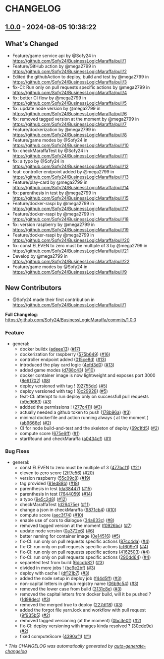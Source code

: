 # CHANGELOG

## [1.0.0](https://github.com/Sofy24/BusinessLogicMaraffa/releases/tag/1.0.0) - 2024-08-05 10:38:22

## What's Changed
* Feature/game service api by @Sofy24 in https://github.com/Sofy24/BusinessLogicMaraffa/pull/1
* Feature/GitHub action by @mega2799 in https://github.com/Sofy24/BusinessLogicMaraffa/pull/2
* Edited the githubAction to deploy, build and test by @mega2799 in https://github.com/Sofy24/BusinessLogicMaraffa/pull/3
* fix-CI: Run only on pull requests specific actions by @mega2799 in https://github.com/Sofy24/BusinessLogicMaraffa/pull/4
* fix: better CI flow by @mega2799 in https://github.com/Sofy24/BusinessLogicMaraffa/pull/5
* fix: update node version by @mega2799 in https://github.com/Sofy24/BusinessLogicMaraffa/pull/6
* fix: removed tagged version at the moment by @mega2799 in https://github.com/Sofy24/BusinessLogicMaraffa/pull/7
* Feature/dockerization by @mega2799 in https://github.com/Sofy24/BusinessLogicMaraffa/pull/8
* Feature/game modes by @Sofy24 in https://github.com/Sofy24/BusinessLogicMaraffa/pull/10
* fix: checkMaraffaTest by @Sofy24 in https://github.com/Sofy24/BusinessLogicMaraffa/pull/11
* fix: a typo by @Sofy24 in https://github.com/Sofy24/BusinessLogicMaraffa/pull/12
* feat: controller endpoint added by @mega2799 in https://github.com/Sofy24/BusinessLogicMaraffa/pull/13
* Feature/play-card by @mega2799 in https://github.com/Sofy24/BusinessLogicMaraffa/pull/14
* fix: parenthesis in test by @mega2799 in https://github.com/Sofy24/BusinessLogicMaraffa/pull/15
* Feature/docker-raspi by @mega2799 in https://github.com/Sofy24/BusinessLogicMaraffa/pull/17
* Feature/docker-raspi by @mega2799 in https://github.com/Sofy24/BusinessLogicMaraffa/pull/18
* fix: version raspberry by @mega2799 in https://github.com/Sofy24/BusinessLogicMaraffa/pull/19
* Feature/docker-raspi by @mega2799 in https://github.com/Sofy24/BusinessLogicMaraffa/pull/20
* fix: const ELEVEN to zero must be multiple of 3 by @mega2799 in https://github.com/Sofy24/BusinessLogicMaraffa/pull/21
* Develop by @mega2799 in https://github.com/Sofy24/BusinessLogicMaraffa/pull/22
* Feature/game modes by @Sofy24 in https://github.com/Sofy24/BusinessLogicMaraffa/pull/9

## New Contributors
* @Sofy24 made their first contribution in https://github.com/Sofy24/BusinessLogicMaraffa/pull/1

**Full Changelog**: https://github.com/Sofy24/BusinessLogicMaraffa/commits/1.0.0

### Feature

- general:
  - docker buildx ([adeee13](https://github.com/Sofy24/BusinessLogicMaraffa/commit/adeee13d8fd62581c6bb502cd8224e42c9d26b2c)) ([#17](https://github.com/Sofy24/BusinessLogicMaraffa/pull/17))
  - dockerization for raspberry ([575b649](https://github.com/Sofy24/BusinessLogicMaraffa/commit/575b64977d82f606ec4606d76fcfc16f8c865320)) ([#16](https://github.com/Sofy24/BusinessLogicMaraffa/pull/16))
  - controller endpoint added ([015ce8d](https://github.com/Sofy24/BusinessLogicMaraffa/commit/015ce8d9859bfca86d0b7297a309232d5e6374f2)) ([#13](https://github.com/Sofy24/BusinessLogicMaraffa/pull/13))
  - introduced the play card logic ([4efd3d0](https://github.com/Sofy24/BusinessLogicMaraffa/commit/4efd3d07d395ea83cabdebd29b9ac1c541b85938)) ([#13](https://github.com/Sofy24/BusinessLogicMaraffa/pull/13))
  - added game modes ([d788c43](https://github.com/Sofy24/BusinessLogicMaraffa/commit/d788c43152da7056f9a12e1bbeceaf42a16c8018)) ([#10](https://github.com/Sofy24/BusinessLogicMaraffa/pull/10))
  - docker container image is now lightweight and exposes port 3000 ([8e91702](https://github.com/Sofy24/BusinessLogicMaraffa/commit/8e917027e8cb0081dd43de7b80d08bb6dc1c702e)) ([#8](https://github.com/Sofy24/BusinessLogicMaraffa/pull/8))
  - deploy versioned with tag ! ([92755de](https://github.com/Sofy24/BusinessLogicMaraffa/commit/92755de871349a6a9c83b8316a0610bf130dc30b)) ([#5](https://github.com/Sofy24/BusinessLogicMaraffa/pull/5))
  - deploy versioned with tag ! ([8c29928](https://github.com/Sofy24/BusinessLogicMaraffa/commit/8c29928021530804f9cdfa8b1bc485edd690eb88)) ([#5](https://github.com/Sofy24/BusinessLogicMaraffa/pull/5))
  - feat-CI: attempt to run deploy only on successfull pull requests ([b9e9663](https://github.com/Sofy24/BusinessLogicMaraffa/commit/b9e9663eba072caada3f8fd9f9b78ed78d2d9178)) ([#3](https://github.com/Sofy24/BusinessLogicMaraffa/pull/3))
  - addded the permissions ! ([277c411](https://github.com/Sofy24/BusinessLogicMaraffa/commit/277c41132852b5f912f2f14c7d2efc4ec154150f)) ([#3](https://github.com/Sofy24/BusinessLogicMaraffa/pull/3))
  - actually needed a github token to push ([178b96a](https://github.com/Sofy24/BusinessLogicMaraffa/commit/178b96a35334e6892e534b05e700c7a010afe6ce)) ([#3](https://github.com/Sofy24/BusinessLogicMaraffa/pull/3))
  - minimal dockerfile and action running always ( at the moment ) ([ab9666e](https://github.com/Sofy24/BusinessLogicMaraffa/commit/ab9666e29115c3f41e97d32637b142dfd8488845)) ([#2](https://github.com/Sofy24/BusinessLogicMaraffa/pull/2))
  - CI for node build-and-test and the skeleton of deploy ([69c1fd5](https://github.com/Sofy24/BusinessLogicMaraffa/commit/69c1fd5e3b3798221ef1611d37715795dec3bafe)) ([#2](https://github.com/Sofy24/BusinessLogicMaraffa/pull/2))
  - compute score ([675e6ff](https://github.com/Sofy24/BusinessLogicMaraffa/commit/675e6ffc0d8094d913ebff1ab7e25f63dfcddda1)) ([#1](https://github.com/Sofy24/BusinessLogicMaraffa/pull/1))
  - startRound and checkMaraffa ([a0434cf](https://github.com/Sofy24/BusinessLogicMaraffa/commit/a0434cfe7ff57e19523b76c0d42fd36bda5fe39c)) ([#1](https://github.com/Sofy24/BusinessLogicMaraffa/pull/1))

### Bug Fixes

- general:
  - const ELEVEN to zero must be multiple of 3 ([477bcf1](https://github.com/Sofy24/BusinessLogicMaraffa/commit/477bcf1fd46f1889252b00dff686db2242757779)) ([#21](https://github.com/Sofy24/BusinessLogicMaraffa/pull/21))
  - eleven to zero score ([2ff7e56](https://github.com/Sofy24/BusinessLogicMaraffa/commit/2ff7e5602c95b394e80cff4ccf9341b44bb1fa52)) ([#20](https://github.com/Sofy24/BusinessLogicMaraffa/pull/20))
  - version raspberry ([55c09c8](https://github.com/Sofy24/BusinessLogicMaraffa/commit/55c09c8e29d690ca7cc8e7cfc00b8714a5a060ca)) ([#19](https://github.com/Sofy24/BusinessLogicMaraffa/pull/19))
  - tag provided ([81ed88b](https://github.com/Sofy24/BusinessLogicMaraffa/commit/81ed88ba8fcfcb485cf7322d0e8e2bd806b6056e)) ([#18](https://github.com/Sofy24/BusinessLogicMaraffa/pull/18))
  - parenthesis in test ([da38447](https://github.com/Sofy24/BusinessLogicMaraffa/commit/da38447cb237378a5c10dde92820dd259183507a)) ([#15](https://github.com/Sofy24/BusinessLogicMaraffa/pull/15))
  - parenthesis in test ([7644059](https://github.com/Sofy24/BusinessLogicMaraffa/commit/764405954fd49dd841770d98a19afb10c47a272c)) ([#14](https://github.com/Sofy24/BusinessLogicMaraffa/pull/14))
  - a typo ([9e5c2d8](https://github.com/Sofy24/BusinessLogicMaraffa/commit/9e5c2d88cef1126c7e18ffa3a490772593034885)) ([#12](https://github.com/Sofy24/BusinessLogicMaraffa/pull/12))
  - checkMaraffaTest ([d26475e](https://github.com/Sofy24/BusinessLogicMaraffa/commit/d26475e97f80f12ff3aaf197ec11e0f8a3d89702)) ([#11](https://github.com/Sofy24/BusinessLogicMaraffa/pull/11))
  - change a json in checkMaraffa ([9871cb4](https://github.com/Sofy24/BusinessLogicMaraffa/commit/9871cb4e5ce66adec2ba65a5b29a24f92779bd91)) ([#10](https://github.com/Sofy24/BusinessLogicMaraffa/pull/10))
  - compute score ([aec3f74](https://github.com/Sofy24/BusinessLogicMaraffa/commit/aec3f7453781d508718c96a9e280f0debe395884)) ([#10](https://github.com/Sofy24/BusinessLogicMaraffa/pull/10))
  - enable use of cors to dialogue ([34a633c](https://github.com/Sofy24/BusinessLogicMaraffa/commit/34a633cdcf440b15a4a8969af34fce25c07144d6)) ([#8](https://github.com/Sofy24/BusinessLogicMaraffa/pull/8))
  - removed tagged version at the moment ([f0926bc](https://github.com/Sofy24/BusinessLogicMaraffa/commit/f0926bcbb2202b0fc0bdecda98ad296f561dc664)) ([#7](https://github.com/Sofy24/BusinessLogicMaraffa/pull/7))
  - update node version ([0a372e6](https://github.com/Sofy24/BusinessLogicMaraffa/commit/0a372e6bc18d9803679d1bd883e781b473bb81e5)) ([#6](https://github.com/Sofy24/BusinessLogicMaraffa/pull/6))
  - better naming for container image ([0e14516](https://github.com/Sofy24/BusinessLogicMaraffa/commit/0e14516acd625774e4a91e1cdbb2a83cc0d75551)) ([#5](https://github.com/Sofy24/BusinessLogicMaraffa/pull/5))
  - fix-CI: run only on pull requests specific actions ([87cc4da](https://github.com/Sofy24/BusinessLogicMaraffa/commit/87cc4da15299c2ee3cb052c6cd59d590c3eb325d)) ([#4](https://github.com/Sofy24/BusinessLogicMaraffa/pull/4))
  - fix-CI: run only on pull requests specific actions ([cf609e1](https://github.com/Sofy24/BusinessLogicMaraffa/commit/cf609e172b556b4f240d1cac61b647bed802f9cb)) ([#4](https://github.com/Sofy24/BusinessLogicMaraffa/pull/4))
  - fix-CI: run only on pull requests specific actions ([4162503](https://github.com/Sofy24/BusinessLogicMaraffa/commit/41625038c228fc5f1215e04e7938b2f9fca2ed9d)) ([#4](https://github.com/Sofy24/BusinessLogicMaraffa/pull/4))
  - fix-CI: run only on pull requests specific actions ([290dd64](https://github.com/Sofy24/BusinessLogicMaraffa/commit/290dd64ab4af061fa3d6fe763c4d2d3733b40291)) ([#4](https://github.com/Sofy24/BusinessLogicMaraffa/pull/4))
  - separeted test from build ([6dcdb82](https://github.com/Sofy24/BusinessLogicMaraffa/commit/6dcdb8204d0ead801602086244234277b8e7cdb9)) ([#3](https://github.com/Sofy24/BusinessLogicMaraffa/pull/3))
  - divided in more jobs ! ([bc9e2bf](https://github.com/Sofy24/BusinessLogicMaraffa/commit/bc9e2bf31b52499fe7b992ca7d5a6b4854c4bbb2)) ([#3](https://github.com/Sofy24/BusinessLogicMaraffa/pull/3))
  - deploy with cache ! ([df121b7](https://github.com/Sofy24/BusinessLogicMaraffa/commit/df121b723b8ba42baa44fe8eca234be41823cc98)) ([#3](https://github.com/Sofy24/BusinessLogicMaraffa/pull/3))
  - added the node setup in deploy job ([f44d5ff](https://github.com/Sofy24/BusinessLogicMaraffa/commit/f44d5ffc59ff9feb7de19df88b1c2fb9cff1735c)) ([#3](https://github.com/Sofy24/BusinessLogicMaraffa/pull/3))
  - non-capital letters in github registry name ([06b9c54](https://github.com/Sofy24/BusinessLogicMaraffa/commit/06b9c54769ace46fe93357f0b0743023903b4e5e)) ([#3](https://github.com/Sofy24/BusinessLogicMaraffa/pull/3))
  - removed the lower case from build ([3131c8e](https://github.com/Sofy24/BusinessLogicMaraffa/commit/3131c8e7c712be655a59134db17be3d602c85a38)) ([#3](https://github.com/Sofy24/BusinessLogicMaraffa/pull/3))
  - removed the capital letters from docker build, will it be pushed ? ([1d98dec](https://github.com/Sofy24/BusinessLogicMaraffa/commit/1d98dec36e19405683a9af9801d317da605f2280)) ([#3](https://github.com/Sofy24/BusinessLogicMaraffa/pull/3))
  - removed the merged true to deploy ([227df18](https://github.com/Sofy24/BusinessLogicMaraffa/commit/227df18bb992e43f5d00cf457c2615dff1a50d28)) ([#3](https://github.com/Sofy24/BusinessLogicMaraffa/pull/3))
  - added the forgot file yarn.lock and workflow with pull request ([9f935b5](https://github.com/Sofy24/BusinessLogicMaraffa/commit/9f935b5ec4686aef651d15012c3d1ee4411d257f)) ([#2](https://github.com/Sofy24/BusinessLogicMaraffa/pull/2))
  - removed tagged versioning (at the moment) ([0bc3e0f](https://github.com/Sofy24/BusinessLogicMaraffa/commit/0bc3e0f27e1a71079da1e988aa496e03eb27cb4a)) ([#2](https://github.com/Sofy24/BusinessLogicMaraffa/pull/2))
  - fix-CI: deploy versioning with images kinda resolved ? ([30cde9e](https://github.com/Sofy24/BusinessLogicMaraffa/commit/30cde9ea6c8eb62bdae84e79cf394ef9d936f8fc)) ([#2](https://github.com/Sofy24/BusinessLogicMaraffa/pull/2))
  - fixed computeScore ([4390af1](https://github.com/Sofy24/BusinessLogicMaraffa/commit/4390af12d1006199020a3ac016e3db8b05ce86fc)) ([#1](https://github.com/Sofy24/BusinessLogicMaraffa/pull/1))

\* *This CHANGELOG was automatically generated by [auto-generate-changelog](https://github.com/BobAnkh/auto-generate-changelog)*
